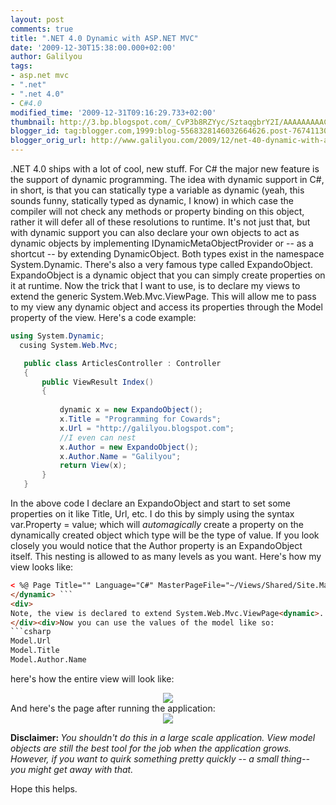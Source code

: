 ```yaml
---
layout: post
comments: true
title: ".NET 4.0 Dynamic with ASP.NET MVC"
date: '2009-12-30T15:38:00.000+02:00'
author: Galilyou
tags:
- asp.net mvc
- ".net"
- ".net 4.0"
- C#4.0
modified_time: '2009-12-31T09:16:29.733+02:00'
thumbnail: http://3.bp.blogspot.com/_CvP3b8RZYyc/SztaqgbrY2I/AAAAAAAAACk/HKbaG2G_RZ0/s72-c/view.png
blogger_id: tag:blogger.com,1999:blog-5568328146032664626.post-7674113031753818092
blogger_orig_url: http://www.galilyou.com/2009/12/net-40-dynamic-with-aspnet-mvc.html
---
```


.NET 4.0 ships with a lot of cool, new stuff. For C# the major new feature is the support of dynamic programming. The idea with dynamic support in C#, in short, is that you can statically type a variable as dynamic (yeah, this sounds funny, statically typed as dynamic, I know) in which case the compiler will not check any methods or property binding on this object, rather it will defer all of these resolutions to runtime. 
It's not just that, but with dynamic support you can also declare your own objects to act as dynamic objects by implementing IDynamicMetaObjectProvider or -- as a shortcut -- by extending DynamicObject. Both types exist in the namespace System.Dynamic. 
There's also a very famous type called ExpandoObject. 
ExpandoObject is a dynamic object that you can simply create properties on it at runtime. 
Now the trick that I want to use, is to declare my views to extend the generic System.Web.Mvc.ViewPage<dynamic>. This will allow me to pass to my view any dynamic object and access its properties through the Model property of the view.
Here's a code example: 
 ```csharp
 using System.Dynamic; 
   cusing System.Web.Mvc; 
 
    public class ArticlesController : Controller 
    { 
        public ViewResult Index() 
        { 
            
            dynamic x = new ExpandoObject(); 
            x.Title = "Programming for Cowards"; 
            x.Url = "http://galilyou.blogspot.com"; 
            //I even can nest 
            x.Author = new ExpandoObject(); 
            x.Author.Name = "Galilyou"; 
            return View(x); 
        } 
    } 
 ```
In the above code I declare an ExpandoObject and start to set some properties on it like Title, Url, etc. 
I do this by simply using the syntax var.Property = value; which will <i>automagically </i>create a property on the dynamically created object which type will be the type of value. 
If you look closely you would notice that  the Author property is an ExpandoObject itself. This nesting is allowed to as many levels as you want. 
Here's how my view looks like: 
 ```html
< %@ Page Title="" Language="C#" MasterPageFile="~/Views/Shared/Site.Master" Inherits="System.Web.Mvc.ViewPage<dynamic>" %> 
</dynamic> ```
<div> 
Note, the view is declared to extend System.Web.Mvc.ViewPage<dynamic>. </dynamic> 
</div><div>Now you can use the values of the model like so: 
 ```csharp
Model.Url 
Model.Title 
Model.Author.Name 
 ```
here's how the entire view will look like:  
<div class="separator" style="clear: both; text-align: center;"><a href="http://3.bp.blogspot.com/_CvP3b8RZYyc/SztaqgbrY2I/AAAAAAAAACk/HKbaG2G_RZ0/s1600-h/view.png" imageanchor="1" style="margin-left: 1em; margin-right: 1em;"><img border="0" src="http://3.bp.blogspot.com/_CvP3b8RZYyc/SztaqgbrY2I/AAAAAAAAACk/HKbaG2G_RZ0/s640/view.png" /></a> 
</div>And here's the page after running the application: 
<div class="separator" style="clear: both; text-align: center;"><a href="http://1.bp.blogspot.com/_CvP3b8RZYyc/Szta0sl1MII/AAAAAAAAACs/ewxzqACj-CY/s1600-h/Untitled.png" imageanchor="1" style="margin-left: 1em; margin-right: 1em;"><img border="0" src="http://1.bp.blogspot.com/_CvP3b8RZYyc/Szta0sl1MII/AAAAAAAAACs/ewxzqACj-CY/s640/Untitled.png" /></a> 
</div> 
 
<b>Disclaimer: </b> 
<i>        You shouldn't do this in a large scale application. View model objects are still the best tool for the       job when the application grows. However, if you want to quirk something pretty quickly -- a small thing-- you might get away with that.</i> 
</div><div>Hope this helps. 
</div>